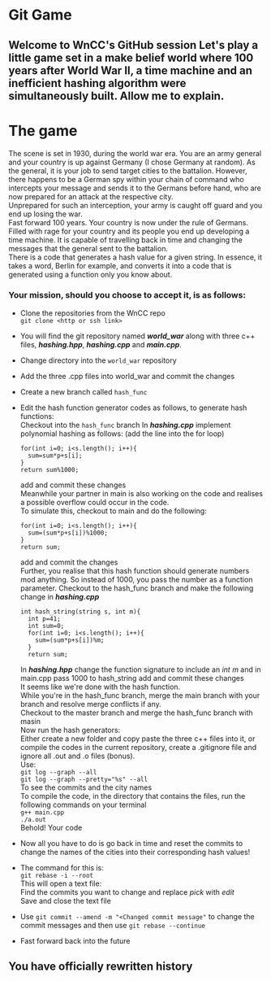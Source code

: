 # Git Game
Welcome to WnCC's GitHub session
Let's play a little game set in a make belief world where 100 years after World War II, a time machine and an inefficient hashing algorithm were simultaneously built. Allow me to explain.
---

# The game
The scene is set in 1930, during the world war era. You are an army general and your country is up against Germany (I chose Germany at random). As the general, it is your job to send target cities to the battalion. However, there happens to be a German spy within your chain of command who intercepts your message and sends it to the Germans before hand, who are now prepared for an attack at the respective city. <br/>
Unprepared for such an interception, your army is caught off guard and you end up losing the war. <br/>
Fast forward 100 years. Your country is now under the rule of Germans. Filled with rage for your country and its people you end up developing a time machine. It is capable of travelling back in time and changing the messages that the general sent to the battalion.<br/>
There is a code that generates a hash value for a given string. In essence, it takes a word, Berlin for example, and converts it into a code that is generated using a function only you know about.<br/>
### Your mission, should you choose to accept it, is as follows:<br/>
- Clone the repositories from the WnCC repo<br/>
```git clone <http or ssh link>```
- You will find the git repository named ***world_war*** along with three c++ files, ***hashing.hpp***, ***hashing.cpp*** and ***main.cpp***.
- Change directory into the ```world_war``` repository
- Add the three .cpp files into world_war and commit the changes
- Create a new branch called ```hash_func```
- Edit the hash function generator codes as follows, to generate hash functions:<br/>
  Checkout into the ```hash_func``` branch
  In ***hashing.cpp*** implement polynomial hashing as follows: (add the line into the for loop)<br/>
  
  ```
  for(int i=0; i<s.length(); i++){
    sum=sum*p+s[i];
  }
  return sum%1000;
  ```
  add and commit these changes<br/>
  Meanwhile your partner in main is also working on the code and realises a possible overflow could occur in the code.<br/>
  To simulate this, checkout to main and do the following:<br/>
  ```
  for(int i=0; i<s.length(); i++){
    sum=(sum*p+s[i])%1000;
  }
  return sum;
  ```
  add and commit the changes<br/>
  Further, you realise that this hash function should generate numbers mod anything. So instead of 1000, you pass the number as a function parameter.
  Checkout to the hash_func branch and make the following change in ***hashing.cpp***
  ```
  int hash_string(string s, int m){
    int p=41;
    int sum=0;
    for(int i=0; i<s.length(); i++){
      sum=(sum*p+s[i])%m;
    }
    return sum;
  ```
  In ***hashing.hpp*** change the function signature to include an *int m* and in main.cpp pass 1000 to hash_string
  add and commit these changes<br/>
  It seems like we're done with the hash function.<br/>
  While you're in the hash_func branch, merge the main branch with your branch and resolve merge conflicts if any.<br/>
  Checkout to the master branch and merge the hash_func branch with masin<br/>
  Now run the hash generators:<br/>
  Either create a new folder and copy paste the three c++ files into it, or compile the codes in the current repository, create a .gitignore file and ignore all .out and .o files (bonus).<br/>
  Use:<br/>
  ```git log --graph --all```<br/>
  ```git log --graph --pretty="%s" --all```<br/>
  To see the commits and the city names<br/>
  To compile the code, in the directory that contains the files, run the following commands on your terminal<br/>
  ```g++ main.cpp```<br/>
  ```./a.out```<br/>
  Behold! Your code<br/>
- Now all you have to do is go back in time and reset the commits to change the names of the cities into their corresponding hash values!<br/>
- The command for this is:<br/>
  ```git rebase -i --root```<br/>
  This will open a text file:<br/>
  Find the commits you want to change and replace *pick* with *edit*<br/>
  Save and close the text file<br/>
- Use ```git commit --amend -m "<Changed commit message"``` to change the commit messages and then use ``git rebase --continue``<br/>
- Fast forward back into the future<br/>
## You have officially rewritten history
